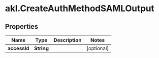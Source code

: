 # akl.CreateAuthMethodSAMLOutput

## Properties

Name | Type | Description | Notes
------------ | ------------- | ------------- | -------------
**accessId** | **String** |  | [optional] 


